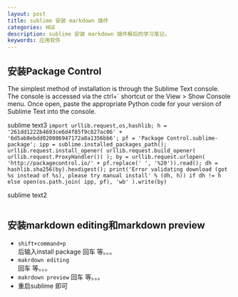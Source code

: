 ```yaml
---
layout: post
title: sublime 安装 markdown 插件
categories: HGE
description: sublime 安装 markdown 插件解后的学习笔记。
keywords: 应用软件
---
```


## 安装Package Control 

The simplest method of installation is through the Sublime Text console. The console is accessed via the ctrl+` shortcut or the View > Show Console menu. Once open, paste the appropriate Python code for your version of Sublime Text into the console.

sublime text3
```import urllib.request,os,hashlib; h = '261dd1222b4693ce6d4f85f9c827ac06' + '6d5ab8ebdd020086947172a8a1356bb6'; pf = 'Package Control.sublime-package'; ipp = sublime.installed_packages_path(); urllib.request.install_opener( urllib.request.build_opener( urllib.request.ProxyHandler()) ); by = urllib.request.urlopen( 'http://packagecontrol.io/' + pf.replace(' ', '%20')).read(); dh = hashlib.sha256(by).hexdigest(); print('Error validating download (got %s instead of %s), please try manual install' % (dh, h)) if dh != h else open(os.path.join( ipp, pf), 'wb' ).write(by)```


sublime text2
```import urllib2,os,hashlib; h = '261dd1222b4693ce6d4f85f9c827ac06' + '6d5ab8ebdd020086947172a8a1356bb6'; pf = 'Package Control.sublime-package'; ipp = sublime.installed_packages_path(); os.makedirs( ipp ) if not os.path.exists(ipp) else None; urllib2.install_opener( urllib2.build_opener( urllib2.ProxyHandler()) ); by = urllib2.urlopen( 'http://packagecontrol.io/' + pf.replace(' ', '%20')).read(); dh = hashlib.sha256(by).hexdigest(); open( os.path.join( ipp, pf), 'wb' ).write(by) if dh == h else None; print('Error validating download (got %s instead of %s), please try manual install' % (dh, h) if dh != h else 'Please restart Sublime Text to finish installation')
```

## 安装markdown editing和markdown preview
* ```shift+command+p```  
后输入install package 回车 等。。。
* ```makrdown editing```  
回车 等。。。
* ```makrdown preview``` 
回车 等。。。
* 重启sublime 即可
